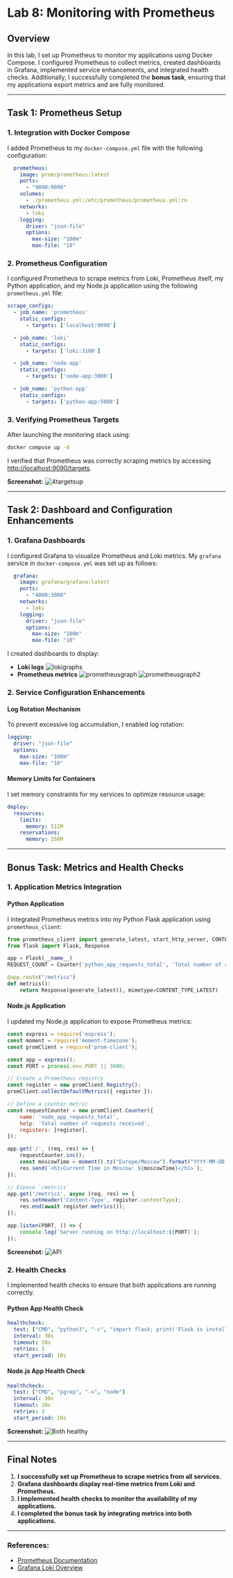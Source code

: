 # **Lab 8: Monitoring with Prometheus**

## **Overview**

In this lab, I set up Prometheus to monitor my applications using Docker Compose. I configured Prometheus to collect metrics, created dashboards in Grafana, implemented service enhancements, and integrated health checks. Additionally, I successfully completed the **bonus task**, ensuring that my applications export metrics and are fully monitored.

---

## **Task 1: Prometheus Setup**

### **1. Integration with Docker Compose**

I added Prometheus to my `docker-compose.yml` file with the following configuration:

```yaml
  prometheus:
    image: prom/prometheus:latest
    ports:
      - "9090:9090"
    volumes:
      - ./prometheus.yml:/etc/prometheus/prometheus.yml:ro
    networks:
      - loki
    logging:
      driver: "json-file"
      options:
        max-size: "100m"
        max-file: "10"
```

### **2. Prometheus Configuration**

I configured Prometheus to scrape metrics from Loki, Prometheus itself, my Python application, and my Node.js application using the following `prometheus.yml` file:

```yaml
scrape_configs:
  - job_name: 'prometheus'
    static_configs:
      - targets: ['localhost:9090']

  - job_name: 'loki'
    static_configs:
      - targets: ['loki:3100']

  - job_name: 'node-app'
    static_configs:
      - targets: ['node-app:3000']

  - job_name: 'python-app'
    static_configs:
      - targets: ['python-app:5000']
```

### **3. Verifying Prometheus Targets**

After launching the monitoring stack using:

```bash
docker compose up -d
```

I verified that Prometheus was correctly scraping metrics by accessing [http://localhost:9090/targets](http://localhost:9090/targets).

**Screenshot:** ![4targetsup](screenshots/4targetsup.png)

---

## **Task 2: Dashboard and Configuration Enhancements**

### **1. Grafana Dashboards**

I configured Grafana to visualize Prometheus and Loki metrics. My `grafana` service in `docker-compose.yml` was set up as follows:

```yaml
  grafana:
    image: grafana/grafana:latest
    ports:
      - "4000:3000"
    networks:
      - loki
    logging:
      driver: "json-file"
      options:
        max-size: "100m"
        max-file: "10"
```

I created dashboards to display:

- **Loki logs** ![lokigraphs](screenshots/lokigraphs.png)
- **Prometheus metrics**
![prometheusgraph](screenshots/prometheusgraph.png)
![prometheusgraph2](screenshots/prometheusgraph2.png)

### **2. Service Configuration Enhancements**

#### **Log Rotation Mechanism**

To prevent excessive log accumulation, I enabled log rotation:

```yaml
logging:
  driver: "json-file"
  options:
    max-size: "100m"
    max-file: "10"
```

#### **Memory Limits for Containers**

I set memory constraints for my services to optimize resource usage:

```yaml
deploy:
  resources:
    limits:
      memory: 512M
    reservations:
      memory: 256M
```

---

## **Bonus Task: Metrics and Health Checks**

### **1. Application Metrics Integration**

#### **Python Application**

I integrated Prometheus metrics into my Python Flask application using `prometheus_client`:

```python
from prometheus_client import generate_latest, start_http_server, CONTENT_TYPE_LATEST, Counter
from flask import Flask, Response

app = Flask(__name__)
REQUEST_COUNT = Counter('python_app_requests_total', 'Total number of requests')

@app.route("/metrics")
def metrics():
    return Response(generate_latest(), mimetype=CONTENT_TYPE_LATEST)
```

#### **Node.js Application**

I updated my Node.js application to expose Prometheus metrics:

```javascript
const express = require('express');
const moment = require('moment-timezone');
const promClient = require('prom-client');

const app = express();
const PORT = process.env.PORT || 3000;

// Create a Prometheus registry
const register = new promClient.Registry();
promClient.collectDefaultMetrics({ register });

// Define a counter metric
const requestCounter = new promClient.Counter({
    name: 'node_app_requests_total',
    help: 'Total number of requests received',
    registers: [register],
});

app.get('/', (req, res) => {
    requestCounter.inc();
    const moscowTime = moment().tz("Europe/Moscow").format("YYYY-MM-DD HH:mm:ss");
    res.send(`<h1>Current Time in Moscow: ${moscowTime}</h1>`);
});

// Expose `/metrics`
app.get('/metrics', async (req, res) => {
    res.setHeader('Content-Type', register.contentType);
    res.end(await register.metrics());
});

app.listen(PORT, () => {
    console.log(`Server running on http://localhost:${PORT}`);
});
```

**Screenshot:**  ![API](screenshots/apiqueried.png)

### **2. Health Checks**

I implemented health checks to ensure that both applications are running correctly.

#### **Python App Health Check**

```yaml
healthcheck:
  test: ["CMD", "python3", "-c", "import flask; print('Flask is installed')"]
  interval: 30s
  timeout: 10s
  retries: 3
  start_period: 10s
```

#### **Node.js App Health Check**

```yaml
healthcheck:
  test: ["CMD", "pgrep", "-x", "node"]
  interval: 30s
  timeout: 10s
  retries: 3
  start_period: 10s
```

**Screenshot:**  ![Both healthy](screenshots/bothhealthy.png)

---

## **Final Notes**

1. **I successfully set up Prometheus to scrape metrics from all services.**
2. **Grafana dashboards display real-time metrics from Loki and Prometheus.**
3. **I implemented health checks to monitor the availability of my applications.**
4. **I completed the bonus task by integrating metrics into both applications.**

---

### **References:**

- [Prometheus Documentation](https://prometheus.io/docs/introduction/overview/)
- [Grafana Loki Overview](https://grafana.com/docs/loki/latest/)
